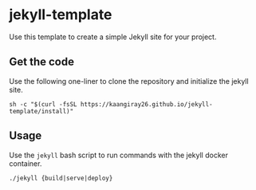 # jekyll-template
Use this template to create a simple Jekyll site for your project.

## Get the code
Use the following one-liner to clone the repository and initialize the jekyll site.
```
sh -c "$(curl -fsSL https://kaangiray26.github.io/jekyll-template/install)"
```

## Usage
Use the `jekyll` bash script to run commands with the jekyll docker container. 
```
./jekyll {build|serve|deploy}
```